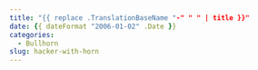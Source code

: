 ```yaml
---
title: "{{ replace .TranslationBaseName "-" " " | title }}"
date: {{ dateFormat "2006-01-02" .Date }}
categories:
  - Bullhorn
slug: hacker-with-horn
---
```

